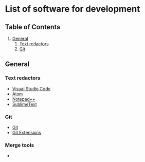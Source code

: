 # List of software for development

## Table of Contents
<ol>
    <li><a href="#General">General</a>
        <ol>
            <li><a href="#text-redactors">Text redactors</a></li>
            <li><a href="#git">Git</a></li>
        </ol>
    </li>
</ol>

## General
### Text redactors
* [Visual Studio Code](https://code.visualstudio.com/)
* [Atom](https://atom.io/)
* [Notepad++](https://notepad-plus-plus.org/downloads/)
* [SublimeText](https://www.sublimetext.com/)

### Git
* [Git](https://git-scm.com/downloads)
* [Git Extensions](http://gitextensions.github.io)

### Merge tools
* 